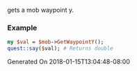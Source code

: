 gets a mob waypoint y.
### Example

```perl
my $val = $mob->GetWaypointY();
quest::say($val); # Returns double
```


Generated On 2018-01-15T13:04:48-08:00
